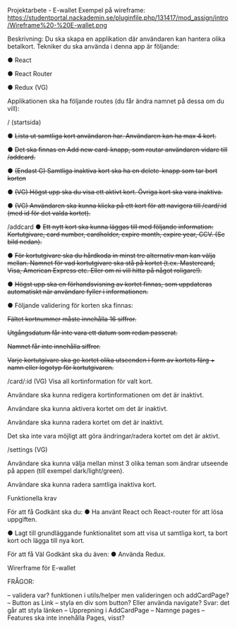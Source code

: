 Projektarbete - E-wallet
Exempel på wireframe: https://studentportal.nackademin.se/pluginfile.php/131417/mod_assign/intro/Wireframe%20-%20E-wallet.png

Beskrivning: Du ska skapa en applikation där användaren kan hantera olika betalkort. Tekniker du ska använda i denna app är följande:

● React

● React Router

● Redux (VG)

Applikationen ska ha följande routes (du får ändra namnet på dessa om du vill):

/ (startsida)

● ~~Lista ut samtliga kort användaren har. Användaren kan ha max 4 kort.~~

● ~~Det ska finnas en Add new card-knapp, som routar användaren vidare till /addcard.~~

● ~~(Endast G) Samtliga inaktiva kort ska ha en delete-knapp som tar bort korten~~

● ~~(VG) Högst upp ska du visa ett aktivt kort. Övriga kort ska vara inaktiva.~~

● ~~(VG) Användaren ska kunna klicka på ett kort för att navigera till /card/:id (med id för det valda kortet).~~

/addcard
● ~~Ett nytt kort ska kunna läggas till med följande information: Kortutgivare, card number, cardholder, expire month, expire year, CCV. (Se bild nedan).~~

● ~~För kortutgivare ska du hårdkoda in minst tre alternativ man kan välja mellan. Namnet för vad kortutgivare ska stå på kortet (t.ex. Mastercard, Visa, American Express etc. Eller om ni vill hitta på något roligare!).~~

● ~~Högst upp ska en förhandsvisning av kortet finnas, som uppdateras automatiskt när användare fyller i informationen.~~

● Följande validering för korten ska finnas:

~~Fältet kortnummer måste innehålla 16 siffror.~~

~~Utgångsdatum får inte vara ett datum som redan passerat.~~

~~Namnet får inte innehålla siffror.~~

~~Varje kortutgivare ska ge kortet olika utseenden i form av kortets färg + namn eller logotyp för kortutgivaren.~~

/card/:id (VG)
Visa all kortinformation för valt kort.

Användare ska kunna redigera kortinformationen om det är inaktivt.

Användare ska kunna aktivera kortet om det är inaktivt.

Användare ska kunna radera kortet om det är inaktivt.

Det ska inte vara möjligt att göra ändringar/radera kortet om det är aktivt.

/settings (VG)

Användare ska kunna välja mellan minst 3 olika teman som ändrar utseende på appen (till exempel dark/light/green).

Användare ska kunna radera samtliga inaktiva kort.

Funktionella krav

För att få Godkänt ska du:
● Ha använt React och React-router för att lösa uppgiften.

● Lagt till grundläggande funktionalitet som att visa ut samtliga kort, ta bort kort och lägga till nya kort.

För att få Väl Godkänt ska du även:
● Använda Redux.

Wirerframe för E-wallet

FRÅGOR:

– validera var? funktionen i utils/helper men valideringen och addCardPage?
– Button as Link – styla en div som button? Eller använda navigate? Svar: det går att styla länken
– Upprepning i AddCardPage
– Namnge pages
– Features ska inte innehålla Pages, visst?
